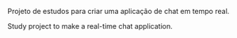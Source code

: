 Projeto de estudos para criar uma aplicação de chat em tempo real.

Study project to make a real-time chat application.